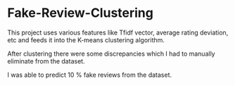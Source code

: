 # Fake-Review-Clustering

This project uses various features like Tfidf vector, average rating deviation, etc and feeds it into the K-means clustering algorithm.

After clustering there were some discrepancies which I had to manually eliminate from the dataset.

I was able to predict 10 % fake reviews from the dataset.
